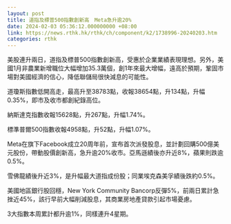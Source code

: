 ```yaml
---
layout: post
title: 道指及標普500指數創新高　Meta急升逾20%
date: 2024-02-03 05:36:12.000000000 +08:00
link: https://news.rthk.hk/rthk/ch/component/k2/1738996-20240203.htm
categories: rthk
---
```


美股連升兩日，道指及標普500指數創新高，受惠於企業業績表現理想。另外，美國1月非農業新增職位大幅增加35.3萬個，創1年來最大增幅，遠高於預期，鞏固市場對美國經濟的信心，降低聯儲局很快減息的可能性。

道瓊斯指數低開高走，最高升至38783點，收報38654點，升134點，升幅0.35%，即市及收市都創紀錄高位。

納斯達克指數收報15628點，升267點，升幅1.74%。

標準普爾500指數收報4958點，升52點，升幅1.07%。

Meta在旗下Facebook成立20周年前，宣布首次派發股息，並計劃回購500億美元股份，帶動股價創新高，急升逾20%收市。亞馬遜績後亦升近8%，蘋果則跌逾0.5%。

雪佛龍績後升近3%，是升幅最大道指成份股；同業埃克森美孚績後跌約0.5%。

美國地區銀行股回穩，New York Community Bancorp反彈5%，前兩日累計急挫近45%，該行早前大幅削減股息，其商業房地產貸款引起市場憂慮。

3大指數本周累計都升逾1%，同樣連升4星期。
